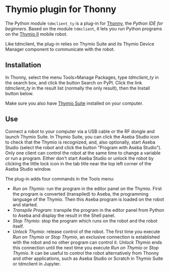 # Thymio plugin for Thonny

The Python module `tdmclient_ty` is a plug-in for [Thonny](https://thonny.org/), the _Python IDE for beginners_. Based on the module `tdmclient`, it lets you run Python programs on the [Thymio II](https://thymio.org) mobile robot.

Like tdmclient, the plug-in relies on Thymio Suite and its Thymio Device Manager component to communicate with the robot.

## Installation

In Thonny, select the menu Tools>Manage Packages, type _tdmclient_ty_ in the search box, and click the button Search on PyPI. Click the link _tdmclient_ty_ in the result list (normally the only result), then the Install button below.

Make sure you also have [Thymio Suite](https://www.thymio.org/program/) installed on your computer.

## Use

Connect a robot to your computer via a USB cable or the RF dongle and launch Thymio Suite. In Thymio Suite, you can click the Aseba Studio icon to check that the Thymio is recognized, and, also optionally, start Aseba Studio (select the robot and click the button "Program with Aseba Studio"). Only one client can control the robot at the same time to change a variable or run a program. Either don't start Aseba Studio or unlock the robot by clicking the little lock icon in the tab title near the top left corner of the Aseba Studio window.

The plug-in adds four commands in the Tools menu:
- _Run on Thymio_: run the program in the editor panel on the Thymio. First the program is converted (transpiled) to Aseba, the programming language of the Thymio. Then this Aseba program is loaded on the robot and started.
- _Transpile Program_: transpile the program in the editor panel from Python to Aseba and display the result in the Shell panel.
- _Stop Thymio_: stop the program which runs on the robot and the robot itself.
- _Unlock Thymio_: release control of the robot. The first time you execute _Run on Thymio_ or _Stop Thymio_, an exclusive connection is established with the robot and no other program can control it. _Unlock Thymio_ ends this connection until the next time you execute _Run on Thymio_ or _Stop Thymio_. It can be useful to control the robot alternatively from Thonny and other applications, such as Aseba Studio or Scratch in Thymio Suite or tdmclient in Jupyter.

